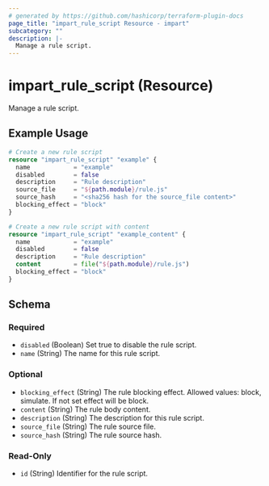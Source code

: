 ```yaml
---
# generated by https://github.com/hashicorp/terraform-plugin-docs
page_title: "impart_rule_script Resource - impart"
subcategory: ""
description: |-
  Manage a rule script.
---
```


# impart_rule_script (Resource)

Manage a rule script.

## Example Usage

```terraform
# Create a new rule script
resource "impart_rule_script" "example" {
  name            = "example"
  disabled        = false
  description     = "Rule description"
  source_file     = "${path.module}/rule.js"
  source_hash     = "<sha256 hash for the source_file content>"
  blocking_effect = "block"
}

# Create a new rule script with content
resource "impart_rule_script" "example_content" {
  name            = "example"
  disabled        = false
  description     = "Rule description"
  content         = file("${path.module}/rule.js")
  blocking_effect = "block"
}
```

<!-- schema generated by tfplugindocs -->
## Schema

### Required

- `disabled` (Boolean) Set true to disable the rule script.
- `name` (String) The name for this rule script.

### Optional

- `blocking_effect` (String) The rule blocking effect. Allowed values: block, simulate. If not set effect will be block.
- `content` (String) The rule body content.
- `description` (String) The description for this rule script.
- `source_file` (String) The rule source file.
- `source_hash` (String) The rule source hash.

### Read-Only

- `id` (String) Identifier for the rule script.

